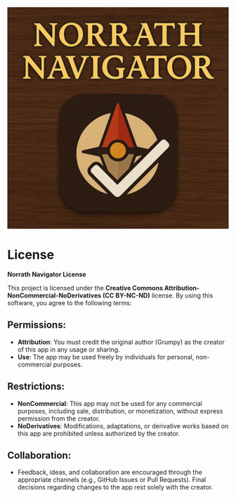 <img src="/assets/images/pic_001.jpg" alt="Norrath Navigator Logo" width="720" align="canter">

# License

**Norrath Navigator License**

This project is licensed under the **Creative Commons Attribution-NonCommercial-NoDerivatives (CC BY-NC-ND)** license. By using this software, you agree to the following terms:

## Permissions:
- **Attribution**: You must credit the original author (Grumpy) as the creator of this app in any usage or sharing.
- **Use**: The app may be used freely by individuals for personal, non-commercial purposes.

## Restrictions:
- **NonCommercial**: This app may not be used for any commercial purposes, including sale, distribution, or monetization, without express permission from the creator.
- **NoDerivatives**: Modifications, adaptations, or derivative works based on this app are prohibited unless authorized by the creator.

## Collaboration:
- Feedback, ideas, and collaboration are encouraged through the appropriate channels (e.g., GitHub Issues or Pull Requests). Final decisions regarding changes to the app rest solely with the creator.
